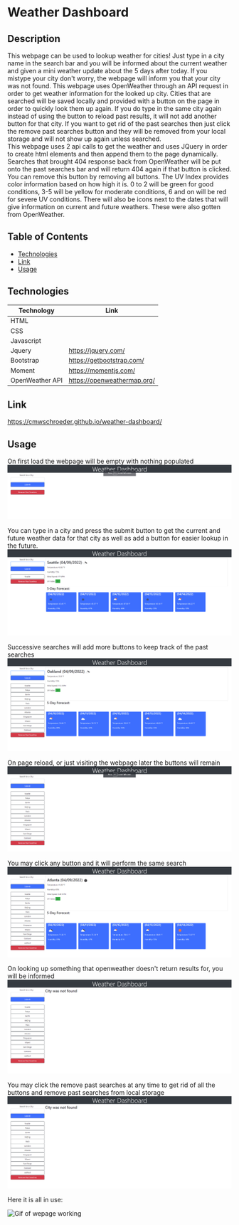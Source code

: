 # Weather Dashboard

## Description

This webpage can be used to lookup weather for cities! Just type in a city name in the search bar and you will be informed about the current weather and given a mini weather update about the 5 days after today. If you mistype your city don't worry, the webpage will inform you that your city was not found. This webpage uses OpenWeather through an API request in order to get weather information for the looked up city. Cities that are searched will be saved locally and provided with a button on the page in order to quickly look them up again. If you do type in the same city again instead of using the button to reload past results, it will not add another button for that city. If you want to get rid of the past searches then just click the remove past searches button and they will be removed from your local storage and will not show up again unless searched.   
This webpage uses 2 api calls to get the weather and uses JQuery in order to create html elements and then append them to the page dynamically. Searches that brought 404 response back from OpenWeather will be put onto the past searches bar and will return 404 again if that button is clicked. You can remove this button by removing all buttons. The UV Index provides color information based on how high it is. 0 to 2 will be green for good conditions, 3-5 will be yellow for moderate conditions, 6 and on will be red for severe UV conditions. There will also be icons next to the dates that will give information on current and future weathers. These were also gotten from OpenWeather.

## Table of Contents

* [Technologies](#technologies)
* [Link](#link)
* [Usage](#usage)

## Technologies

| Technology | Link |
| -------- | ------|
| HTML |    |
| CSS |    |
| Javascript|    |
| Jquery | https://jquery.com/ |
| Bootstrap | https://getbootstrap.com/ |
| Moment | https://momentjs.com/ |
| OpenWeather API | https://openweathermap.org/ |

## Link

https://cmwschroeder.github.io/weather-dashboard/

## Usage

On first load the webpage will be empty with nothing populated
![Page on load](https://github.com/cmwschroeder/weather-dashboard/blob/main/assets/images/screenshot-one.png)  

You can type in a city and press the submit button to get the current and future weather data for that city as well as add a button for easier lookup in the future.
![Weather populated on page of Seattle](https://github.com/cmwschroeder/weather-dashboard/blob/main/assets/images/screenshot-two.png)  

Successive searches will add more buttons to keep track of the past searches
![Page with lots of past searches](https://github.com/cmwschroeder/weather-dashboard/blob/main/assets/images/screenshot-three.png)  

On page reload, or just visiting the webpage later the buttons will remain
![Empty weather field but still lots of buttons](https://github.com/cmwschroeder/weather-dashboard/blob/main/assets/images/screenshot-four.png)  

You may click any button and it will perform the same search
![Weather field full with atlanta data, a past search](https://github.com/cmwschroeder/weather-dashboard/blob/main/assets/images/screenshot-five.png)  

On looking up something that openweather doesn't return results for, you will be informed
![Page saying city not found](https://github.com/cmwschroeder/weather-dashboard/blob/main/assets/images/screenshot-six.png)  

You may click the remove past searches at any time to get rid of all the buttons and remove past searches from local storage
![Page with all buttons removed](https://github.com/cmwschroeder/weather-dashboard/blob/main/assets/images/screenshot-seven.png)  

Here it is all in use:

![Gif of wepage working](./assets/gif/weather-dashboard.gif)